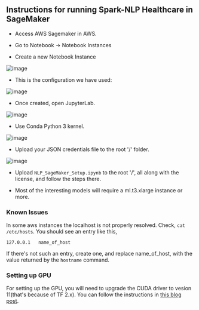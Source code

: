 ## Instructions for running Spark-NLP Healthcare in SageMaker
+ Access AWS Sagemaker in AWS.
+ Go to Notebook -> Notebook Instances

+ Create a new Notebook Instance

![image](https://user-images.githubusercontent.com/36634572/170064724-eaae2235-6d75-41cd-a0e8-277a854172c7.png)

+ This is the configuration we have used:

![image](https://user-images.githubusercontent.com/36634572/170065661-b39825e2-2efc-4850-a452-5f61b72000b9.png)

+ Once created, open JupyterLab.

![image](https://user-images.githubusercontent.com/36634572/170065331-0d35782d-5f89-42d1-a789-c6c6e82b83c3.png)

+ Use Conda Python 3 kernel.

![image](https://user-images.githubusercontent.com/36634572/170065757-6508dbac-adfc-4998-a7e5-63dc265f55a9.png)

+ Upload your JSON credentials file to the root '/' folder.

![image](https://user-images.githubusercontent.com/36634572/170066019-bb58ac1e-bf2e-42c3-9a92-f6ae16e33fd7.png)

+ Upload `NLP_SageMaker_Setup.ipynb` to the root '/', all along with the license, and follow the steps there.



+ Most of the interesting models will require a ml.t3.xlarge instance or more. 

### Known Issues
In some aws instances the localhost is not properly resolved. Check, `cat /etc/hosts`. You should see an entry like this,
```
127.0.0.1	name_of_host
```
If there's not such an entry, create one, and replace name_of_host, with the value returned by the `hostname` command.

### Setting up GPU
For setting up the GPU, you will need to upgrade the CUDA driver to vesion 11(that's because of TF 2.x).
You can follow the instructions in [this blog post](https://arinzeakutekwe.medium.com/how-to-configure-nvidia-gpu-to-work-with-tensorflow-2-on-aws-sagemaker-1be98b9db464).
